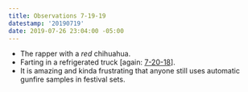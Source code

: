```yaml
---
title: Observations 7-19-19
datestamp: '20190719'
date: 2019-07-26 23:04:00 -05:00
---
```


- The rapper with a *red* chihuahua.
- Farting in a refrigerated truck [again: [7-20-18](https://spencertweedy.com/observations/072018.html)].
- It is amazing and kinda frustrating that anyone still uses automatic gunfire samples in festival sets.
